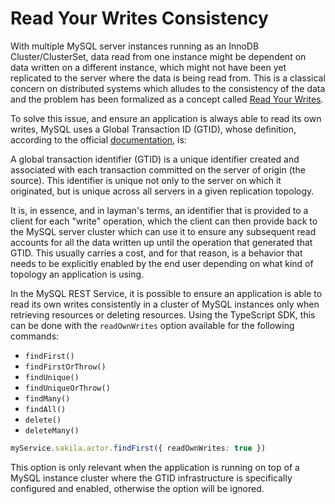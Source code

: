 <!-- Copyright (c) 2024, Oracle and/or its affiliates.

This program is free software; you can redistribute it and/or modify
it under the terms of the GNU General Public License, version 2.0,
as published by the Free Software Foundation.

This program is designed to work with certain software (including
but not limited to OpenSSL) that is licensed under separate terms, as
designated in a particular file or component or in included license
documentation.  The authors of MySQL hereby grant you an additional
permission to link the program and your derivative works with the
separately licensed software that they have either included with
the program or referenced in the documentation.

This program is distributed in the hope that it will be useful,  but
WITHOUT ANY WARRANTY; without even the implied warranty of
MERCHANTABILITY or FITNESS FOR A PARTICULAR PURPOSE.  See
the GNU General Public License, version 2.0, for more details.

You should have received a copy of the GNU General Public License
along with this program; if not, write to the Free Software Foundation, Inc.,
51 Franklin St, Fifth Floor, Boston, MA 02110-1301 USA -->

# Read Your Writes Consistency

With multiple MySQL server instances running as an InnoDB Cluster/ClusterSet, data read from one instance might be dependent on data written on a different instance, which might not have been yet replicated to the server where the data is being read from. This is a classical concern on distributed systems which alludes to the consistency of the data and the problem has been formalized as a concept called [Read Your Writes](https://jepsen.io/consistency/models/read-your-writes).

To solve this issue, and ensure an application is always able to read its own writes, MySQL uses a Global Transaction ID (GTID), whose definition, according to the official [documentation](https://dev.mysql.com/doc/refman/8.4/en/replication-gtids-concepts.html), is:

A global transaction identifier (GTID) is a unique identifier created and associated with each transaction committed on the server of origin (the source). This identifier is unique not only to the server on which it originated, but is unique across all servers in a given replication topology.

It is, in essence, and in layman's terms, an identifier that is provided to a client for each "write" operation, which the client can then provide back to the MySQL server cluster which can use it to ensure any subsequent read accounts for all the data written up until the operation that generated that GTID. This usually carries a cost, and for that reason, is a behavior that needs to be explicitly enabled by the end user depending on what kind of topology an application is using.

In the MySQL REST Service, it is possible to ensure an application is able to read its own writes consistently in a cluster of MySQL instances only when retrieving resources or deleting resources. Using the TypeScript SDK, this can be done with the `readOwnWrites` option available for the following commands:

  - `findFirst()`
  - `findFirstOrThrow()`
  - `findUnique()`
  - `findUniqueOrThrow()`
  - `findMany()`
  - `findAll()`
  - `delete()`
  - `deleteMany()`

```TypeScript
myService.sakila.actor.findFirst({ readOwnWrites: true })
```

This option is only relevant when the application is running on top of a MySQL instance cluster where the GTID infrastructure is specifically configured and enabled, otherwise the option will be ignored.
